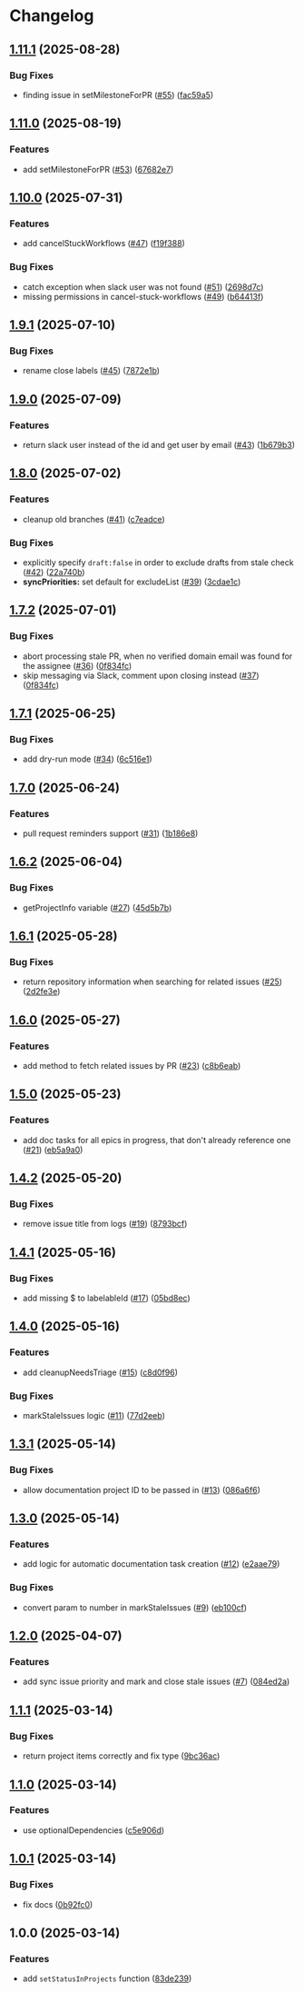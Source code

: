 # Changelog

## [1.11.1](https://github.com/shopware/gh-project-automation/compare/v1.11.0...v1.11.1) (2025-08-28)


### Bug Fixes

* finding issue in setMilestoneForPR ([#55](https://github.com/shopware/gh-project-automation/issues/55)) ([fac59a5](https://github.com/shopware/gh-project-automation/commit/fac59a5c557b468665cd6a65fe4a4780e1ff9580))

## [1.11.0](https://github.com/shopware/gh-project-automation/compare/v1.10.0...v1.11.0) (2025-08-19)


### Features

* add setMilestoneForPR ([#53](https://github.com/shopware/gh-project-automation/issues/53)) ([67682e7](https://github.com/shopware/gh-project-automation/commit/67682e7128ee1145d22b2bbd0658e01af17698d6))

## [1.10.0](https://github.com/shopware/gh-project-automation/compare/v1.9.1...v1.10.0) (2025-07-31)


### Features

* add cancelStuckWorkflows ([#47](https://github.com/shopware/gh-project-automation/issues/47)) ([f19f388](https://github.com/shopware/gh-project-automation/commit/f19f388fbccaac438814cec255d2672b269aecfc))


### Bug Fixes

* catch exception when slack user was not found ([#51](https://github.com/shopware/gh-project-automation/issues/51)) ([2698d7c](https://github.com/shopware/gh-project-automation/commit/2698d7c47ef50a937619291dbb86b774a0a80ddb))
* missing permissions in cancel-stuck-workflows ([#49](https://github.com/shopware/gh-project-automation/issues/49)) ([b64413f](https://github.com/shopware/gh-project-automation/commit/b64413faf65e6a601d8895f0cdd7259f72cd6861))

## [1.9.1](https://github.com/shopware/gh-project-automation/compare/v1.9.0...v1.9.1) (2025-07-10)


### Bug Fixes

* rename close labels ([#45](https://github.com/shopware/gh-project-automation/issues/45)) ([7872e1b](https://github.com/shopware/gh-project-automation/commit/7872e1bfc83694f5472e8c7edbbd719917558de1))

## [1.9.0](https://github.com/shopware/gh-project-automation/compare/v1.8.0...v1.9.0) (2025-07-09)


### Features

* return slack user instead of the id and get user by email ([#43](https://github.com/shopware/gh-project-automation/issues/43)) ([1b679b3](https://github.com/shopware/gh-project-automation/commit/1b679b396eb76e6cf4c4a11a9810a4c5c325f772))

## [1.8.0](https://github.com/shopware/gh-project-automation/compare/v1.7.2...v1.8.0) (2025-07-02)


### Features

* cleanup old branches ([#41](https://github.com/shopware/gh-project-automation/issues/41)) ([c7eadce](https://github.com/shopware/gh-project-automation/commit/c7eadce6d31095800c8c8070ea02f17dbc76aa77))


### Bug Fixes

* explicitly specify `draft:false` in order to exclude drafts from stale check ([#42](https://github.com/shopware/gh-project-automation/issues/42)) ([22a740b](https://github.com/shopware/gh-project-automation/commit/22a740b5ce8de5208c990c0123e337c0f205fb6c))
* **syncPriorities:** set default for excludeList ([#39](https://github.com/shopware/gh-project-automation/issues/39)) ([3cdae1c](https://github.com/shopware/gh-project-automation/commit/3cdae1cdf6aeb32608d3d37e5f14d888f14b48b8))

## [1.7.2](https://github.com/shopware/gh-project-automation/compare/v1.7.1...v1.7.2) (2025-07-01)


### Bug Fixes

* abort processing stale PR, when no verified domain email was found for the assignee ([#36](https://github.com/shopware/gh-project-automation/issues/36)) ([0f834fc](https://github.com/shopware/gh-project-automation/commit/0f834fc99d764fcf9e3cf1f02a0a65944403c001))
* skip messaging via Slack, comment upon closing instead ([#37](https://github.com/shopware/gh-project-automation/issues/37)) ([0f834fc](https://github.com/shopware/gh-project-automation/commit/0f834fc99d764fcf9e3cf1f02a0a65944403c001))

## [1.7.1](https://github.com/shopware/gh-project-automation/compare/v1.7.0...v1.7.1) (2025-06-25)


### Bug Fixes

* add dry-run mode ([#34](https://github.com/shopware/gh-project-automation/issues/34)) ([6c516e1](https://github.com/shopware/gh-project-automation/commit/6c516e1fe5f4b8fc09b6b26998d0202bfdc0f812))

## [1.7.0](https://github.com/shopware/gh-project-automation/compare/v1.6.2...v1.7.0) (2025-06-24)


### Features

* pull request reminders support ([#31](https://github.com/shopware/gh-project-automation/issues/31)) ([1b186e8](https://github.com/shopware/gh-project-automation/commit/1b186e86881de70ebed6d806aba60f60a260fdcf))

## [1.6.2](https://github.com/shopware/gh-project-automation/compare/v1.6.1...v1.6.2) (2025-06-04)


### Bug Fixes

* getProjectInfo variable ([#27](https://github.com/shopware/gh-project-automation/issues/27)) ([45d5b7b](https://github.com/shopware/gh-project-automation/commit/45d5b7be462fdf9715e9911c41ca29e581f1c21b))

## [1.6.1](https://github.com/shopware/gh-project-automation/compare/v1.6.0...v1.6.1) (2025-05-28)


### Bug Fixes

* return repository information when searching for related issues ([#25](https://github.com/shopware/gh-project-automation/issues/25)) ([2d2fe3e](https://github.com/shopware/gh-project-automation/commit/2d2fe3e19425e008bbad21804d8d9523fe6af60b))

## [1.6.0](https://github.com/shopware/gh-project-automation/compare/v1.5.0...v1.6.0) (2025-05-27)


### Features

* add method to fetch related issues by PR ([#23](https://github.com/shopware/gh-project-automation/issues/23)) ([c8b6eab](https://github.com/shopware/gh-project-automation/commit/c8b6eabe1bb8965047ac2700c64f554e58a41178))

## [1.5.0](https://github.com/shopware/gh-project-automation/compare/v1.4.2...v1.5.0) (2025-05-23)


### Features

* add doc tasks for all epics in progress, that don't already reference one ([#21](https://github.com/shopware/gh-project-automation/issues/21)) ([eb5a9a0](https://github.com/shopware/gh-project-automation/commit/eb5a9a0ba4158a4730e1b0d5433a3e17f9ccfbaa))

## [1.4.2](https://github.com/shopware/gh-project-automation/compare/v1.4.1...v1.4.2) (2025-05-20)


### Bug Fixes

* remove issue title from logs ([#19](https://github.com/shopware/gh-project-automation/issues/19)) ([8793bcf](https://github.com/shopware/gh-project-automation/commit/8793bcfd76f5733e9b50ca8c49774aa2c876a9ce))

## [1.4.1](https://github.com/shopware/gh-project-automation/compare/v1.4.0...v1.4.1) (2025-05-16)


### Bug Fixes

* add missing $ to labelableId ([#17](https://github.com/shopware/gh-project-automation/issues/17)) ([05bd8ec](https://github.com/shopware/gh-project-automation/commit/05bd8ecb6a2015b92f70e6e019c91dd9b3d0fe31))

## [1.4.0](https://github.com/shopware/gh-project-automation/compare/v1.3.1...v1.4.0) (2025-05-16)


### Features

* add cleanupNeedsTriage ([#15](https://github.com/shopware/gh-project-automation/issues/15)) ([c8d0f96](https://github.com/shopware/gh-project-automation/commit/c8d0f963e8f50144046983a1db334992d90b027b))


### Bug Fixes

* markStaleIssues logic ([#11](https://github.com/shopware/gh-project-automation/issues/11)) ([77d2eeb](https://github.com/shopware/gh-project-automation/commit/77d2eeb39f1027422acb871a8a09a312c12b98e6))

## [1.3.1](https://github.com/shopware/gh-project-automation/compare/v1.3.0...v1.3.1) (2025-05-14)


### Bug Fixes

* allow documentation project ID to be passed in ([#13](https://github.com/shopware/gh-project-automation/issues/13)) ([086a6f6](https://github.com/shopware/gh-project-automation/commit/086a6f6a80a7b2566fad4e281157a727ce239479))

## [1.3.0](https://github.com/shopware/gh-project-automation/compare/v1.2.0...v1.3.0) (2025-05-14)


### Features

* add logic for automatic documentation task creation ([#12](https://github.com/shopware/gh-project-automation/issues/12)) ([e2aae79](https://github.com/shopware/gh-project-automation/commit/e2aae79bd0d5ef597b5f5218905f1a632846d4ce))


### Bug Fixes

* convert param to number in markStaleIssues ([#9](https://github.com/shopware/gh-project-automation/issues/9)) ([eb100cf](https://github.com/shopware/gh-project-automation/commit/eb100cfc1f72d0064183348379b77e756d8e962e))

## [1.2.0](https://github.com/shopware/gh-project-automation/compare/v1.1.1...v1.2.0) (2025-04-07)


### Features

* add sync issue priority and mark and close stale issues ([#7](https://github.com/shopware/gh-project-automation/issues/7)) ([084ed2a](https://github.com/shopware/gh-project-automation/commit/084ed2ad97d83bcb61e1f2973ca50b45541234ac))

## [1.1.1](https://github.com/shopware/gh-project-automation/compare/v1.1.0...v1.1.1) (2025-03-14)


### Bug Fixes

* return project items correctly and fix type ([9bc36ac](https://github.com/shopware/gh-project-automation/commit/9bc36ac8f551aa7e109aae6e73e0cea68c2512f4))

## [1.1.0](https://github.com/shopware/gh-project-automation/compare/v1.0.1...v1.1.0) (2025-03-14)


### Features

* use optionalDependencies ([c5e906d](https://github.com/shopware/gh-project-automation/commit/c5e906d66bb75ddc1a0401e68a0496871dabb964))

## [1.0.1](https://github.com/shopware/gh-project-automation/compare/v1.0.0...v1.0.1) (2025-03-14)


### Bug Fixes

* fix docs ([0b92fc0](https://github.com/shopware/gh-project-automation/commit/0b92fc0af9f9c7cc0f4aa235ed9833d312ef6ec7))

## 1.0.0 (2025-03-14)


### Features

* add `setStatusInProjects` function ([83de239](https://github.com/shopware/gh-project-automation/commit/83de2393fa48aae922f04349ded198804235f12b))
